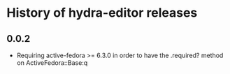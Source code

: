# History of hydra-editor releases

## 0.0.2
* Requiring active-fedora >= 6.3.0 in order to have the .required? method on ActiveFedora::Base:q



